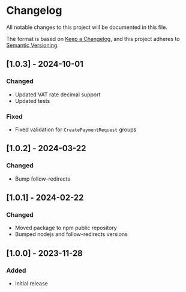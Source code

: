# Changelog

All notable changes to this project will be documented in this file.

The format is based on [Keep a Changelog](https://keepachangelog.com/en/1.0.0/), and this project adheres to [Semantic Versioning](https://semver.org/spec/v2.0.0.html).

## [1.0.3] - 2024-10-01

### Changed

- Updated VAT rate decimal support
- Updated tests

### Fixed

- Fixed validation for `CreatePaymentRequest` groups

## [1.0.2] - 2024-03-22

### Changed

- Bump follow-redirects

## [1.0.1] - 2024-02-22

### Changed

- Moved package to npm public repository
- Bumped nodejs and follow-redirects versions

## [1.0.0] - 2023-11-28

### Added

- Initial release
